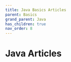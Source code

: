 ```yaml
---
title: Java Basics Articles
parent: Basics
grand_parent: Java
has_children: true
nav_order: 8
---
```


# Java Articles